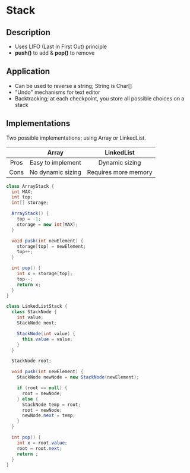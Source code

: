 # Stack

## Description
* Uses LIFO (Last In First Out) principle
* **push()** to add & **pop()** to remove

## Application
* Can be used to reverse a string; String is Char[]
* "Undo" mechanisms for text editor
* Backtracking; at each checkpoint, you store all possible choices on a stack

## Implementations
Two possible implementations; using Array or LinkedList.

|      |     Array          |      LinkedList      |
|:----:|:------------------:|:--------------------:|
| Pros | Easy to implement  | Dynamic sizing       | 
| Cons | No dynamic sizing  | Requires more memory | 

```Java
class ArrayStack {
  int MAX;
  int top;
  int[] storage;

  ArrayStack() {
    top = -1;
    storage = new int[MAX];
  }

  void push(int newElement) {
    storage[top] = newElement;
    top++;
  }

  int pop() {
    int x = storage[top];
    top--;
    return x;
  }
}
```
```Java
class LinkedListStack {
  class StackNode {
    int value;
    StackNode next;

    StackNode(int value) {
      this.value = value;
    }
  }

  StackNode root;

  void push(int newElement) {
    StackNode newNode = new StackNode(newElement);

    if (root == null) {
      root = newNode;
    } else {
      StackNode temp = root;
      root = newNode;
      newNode.next = temp;
    }
  }

  int pop() {
    int x = root.value;
    root = root.next;
    return ;
  }
}
```